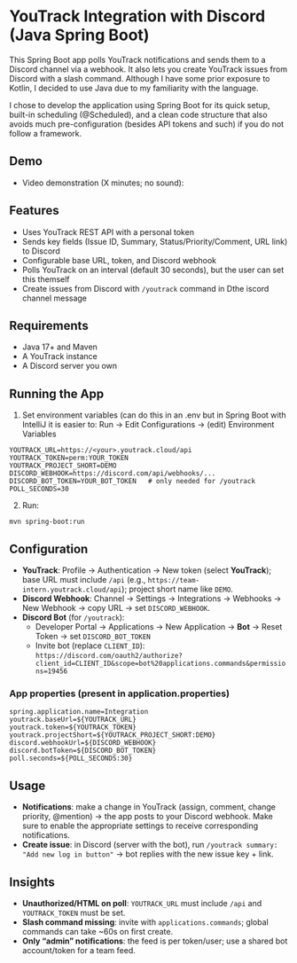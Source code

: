 # YouTrack Integration with Discord (Java Spring Boot)

This Spring Boot app polls YouTrack notifications and sends them to a Discord channel via a webhook. It also lets you create YouTrack issues from Discord with a slash command. Although I have some prior exposure to Kotlin, I decided to use Java due to my familiarity with the language.

I chose to develop the application using Spring Boot for its quick setup, built-in scheduling (@Scheduled), and a clean code structure that also avoids much pre-configuration (besides API tokens and such) if you do not follow a framework.

## Demo
- Video demonstration (X minutes; no sound): 

## Features
- Uses YouTrack REST API with a personal token
- Sends key fields (Issue ID, Summary, Status/Priority/Comment, URL link) to Discord
- Configurable base URL, token, and Discord webhook
- Polls YouTrack on an interval (default 30 seconds), but the user can set this themself
- Create issues from Discord with `/youtrack` command in Dthe iscord channel message

## Requirements
- Java 17+ and Maven
- A YouTrack instance
- A Discord server you own

## Running the App
1. Set environment variables (can do this in an .env but in Spring Boot with IntelliJ it is easier to:
   Run → Edit Configurations → (edit) Environment Variables
```
YOUTRACK_URL=https://<your>.youtrack.cloud/api
YOUTRACK_TOKEN=perm:YOUR_TOKEN
YOUTRACK_PROJECT_SHORT=DEMO
DISCORD_WEBHOOK=https://discord.com/api/webhooks/...
DISCORD_BOT_TOKEN=YOUR_BOT_TOKEN   # only needed for /youtrack
POLL_SECONDS=30
```
2. Run:
```
mvn spring-boot:run
```

## Configuration
- **YouTrack**: Profile → Authentication → New token (select **YouTrack**); base URL must include `/api` (e.g., `https://team-intern.youtrack.cloud/api`); project short name like `DEMO`.
- **Discord Webhook**: Channel → Settings → Integrations → Webhooks → New Webhook → copy URL → set `DISCORD_WEBHOOK`.
- **Discord Bot** (for `/youtrack`):
  - Developer Portal → Applications → New Application → **Bot** → Reset Token → set `DISCORD_BOT_TOKEN`
  - Invite bot (replace `CLIENT_ID`):
    `https://discord.com/oauth2/authorize?client_id=CLIENT_ID&scope=bot%20applications.commands&permissions=19456`

### App properties (present in application.properties)
```
spring.application.name=Integration
youtrack.baseUrl=${YOUTRACK_URL}
youtrack.token=${YOUTRACK_TOKEN}
youtrack.projectShort=${YOUTRACK_PROJECT_SHORT:DEMO}
discord.webhookUrl=${DISCORD_WEBHOOK}
discord.botToken=${DISCORD_BOT_TOKEN}
poll.seconds=${POLL_SECONDS:30}
```

## Usage
- **Notifications**: make a change in YouTrack (assign, comment, change priority, @mention) → the app posts to your Discord webhook. Make sure to enable the appropriate settings to receive corresponding notifications.
- **Create issue**: in Discord (server with the bot), run `/youtrack summary: "Add new log in button"` → bot replies with the new issue key + link.

## Insights
- **Unauthorized/HTML on poll**: `YOUTRACK_URL` must include `/api` and `YOUTRACK_TOKEN` must be set.
- **Slash command missing**: invite with `applications.commands`; global commands can take ~60s on first create.
- **Only “admin” notifications**: the feed is per token/user; use a shared bot account/token for a team feed.
